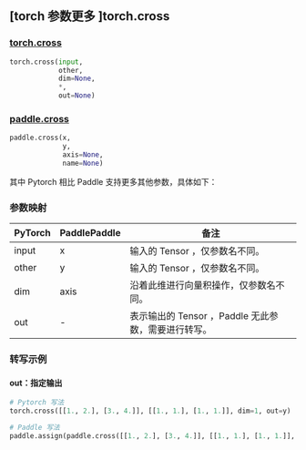 ## [torch 参数更多 ]torch.cross

### [torch.cross](https://pytorch.org/docs/stable/generated/torch.cross.html?highlight=cross#torch.cross)

```python
torch.cross(input,
            other,
            dim=None,
            *,
            out=None)
```

### [paddle.cross](https://www.paddlepaddle.org.cn/documentation/docs/zh/api/paddle/cross_cn.html#cross)

```python
paddle.cross(x,
             y,
             axis=None,
             name=None)
```

其中 Pytorch 相比 Paddle 支持更多其他参数，具体如下：

### 参数映射
| PyTorch       | PaddlePaddle | 备注                                                   |
| ------------- | ------------ | ------------------------------------------------------ |
| input         | x            | 输入的 Tensor ，仅参数名不同。                          |
| other         | y            | 输入的 Tensor ，仅参数名不同。                          |
| dim           | axis         | 沿着此维进行向量积操作，仅参数名不同。                   |
| out           | -            | 表示输出的 Tensor ，Paddle 无此参数，需要进行转写。      |


### 转写示例
#### out：指定输出
```python
# Pytorch 写法
torch.cross([[1., 2.], [3., 4.]], [[1., 1.], [1., 1.]], dim=1, out=y)

# Paddle 写法
paddle.assign(paddle.cross([[1., 2.], [3., 4.]], [[1., 1.], [1., 1.]], axis=1), y)
```
